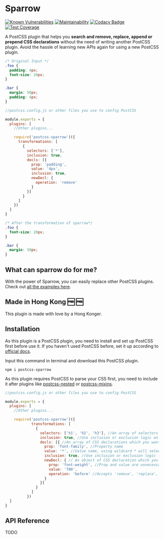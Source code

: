 # Sparrow

[![Known Vulnerabilities](https://snyk.io/test/github/winston0410/sparrow/badge.svg?targetFile=package.json)](https://snyk.io/test/github/winston0410/sparrow?targetFile=package.json) [![Maintainability](https://api.codeclimate.com/v1/badges/54626992beea73efcadf/maintainability)](https://codeclimate.com/github/winston0410/sparrow/maintainability) [![Codacy Badge](https://app.codacy.com/project/badge/Grade/4f5f78d7736d4ed7b8439c2096bdc38f)](https://www.codacy.com/manual/winston0410/sparrow?utm_source=github.com&utm_medium=referral&utm_content=winston0410/sparrow&utm_campaign=Badge_Grade) [![Test Coverage](https://api.codeclimate.com/v1/badges/54626992beea73efcadf/test_coverage)](https://codeclimate.com/github/winston0410/sparrow/test_coverage)

A PostCSS plugin that helps you **search and remove, replace, append or prepend CSS declarations** without the need of writing another PostCSS plugin. Avoid the hassle of learning new APIs again for using a new PostCSS plugin.


```css
/* Original Input */
.foo {
  padding: 4px;
  font-size: 20px;
}

.bar {
  margin: 50px;
  padding: 4px;
}
```

```javascript
//postcss.config.js or other files you use to config PostCSS

module.exports = {
  plugins: [
    //Other plugins...

    require('postcss-sparrow')({
      transformations: [
        {
          selectors: ['*'],
          inclusion: true,
          decls: [{
            prop: 'padding',
            value: '4px',
            inclusion: true,
            newDecl: {
              operation: 'remove'
            }
          }]
        }
      ]
    })
  ]
}
```

```css
/* After the transformation of sparrow*/
.foo {
  font-size: 20px;
}

.bar {
  margin: 50px;
}
```

## What can sparrow do for me?

With the power of Sparrow, you can easily replace other PostCSS plugins. Check out [all the examples here](https://github.com/winston0410/sparrow/blob/EXAMPLE.md).

## Made in Hong Kong :free: :free:

This plugin is made with love by a Hong Konger.

## Installation

As this plugin is a PostCSS plugin, you need to install and set up PostCSS first before use it. If you haven't used PostCSS before, set it up according to [official docs](https://github.com/postcss/postcss#usage).

Input this command in terminal and download this PostCSS plugin.

```shell
npm i postcss-sparrow
```

As this plugin requires PostCSS to parse your CSS first, you need to include it after plugins like [postcss-nested](https://www.npmjs.com/package/postcss-nested) or [postcss-mixins](https://www.npmjs.com/package/postcss-mixins).

```javascript
//postcss.config.js or other files you use to config PostCSS

module.exports = {
  plugins: [
    //Other plugins...

    require('postcss-sparrow')({
            transformations: [
              {
                selectors: ['h1', 'h2', 'h3'], //An array of selectors you want to target
                inclusion: true, //Use inclusion or exclusion logic on the selectors array
                decls: [{ //An array of CSS declarations which you want to transform or target
                  prop: 'font-family', //Property name
                  value: '*', //Value name, using wildcard * will select all values
                  inclusion: true, //Use inclusion or exclusion logic for both prop and value field
                  newDecl: { // An object of CSS declaration which you use for transformation
                    prop: 'font-weight', //Prop and value are unnecessary for 'remove' operation
                    value: '700',
                    operation: 'before' //Accepts 'remove', 'replace', 'before'
                  }
                }]
              }
            ]
          })
  ]
}
```

## API Reference
TODO
